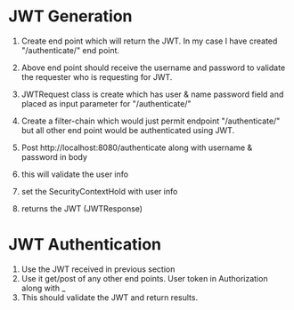 # JWT Generation

1. Create end point which will return the JWT. In my case I have created "/authenticate/" end point.
2. Above end point should receive the username and password to validate the requester who is requesting for JWT.
3. JWTRequest class is create which has user & name password field and placed as input parameter for "/authenticate/"
4. Create a filter-chain which would just permit endpoint "/authenticate/" but all other end point would be authenticated using JWT.

5. Post http://localhost:8080/authenticate along with username & password in body
6. this will validate the user info 
7. set the SecurityContextHold with user info
8. returns the JWT (JWTResponse)

# JWT Authentication

1. Use the JWT received in previous section
2. Use it get/post of any other end points. User token in Authorization along with <Bearer>_<Token>
3. This should validate the JWT and return results.
